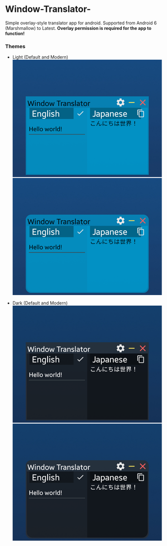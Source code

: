 # Window-Translator-
Simple overlay-style translator app for android. Supported from Android 6 (Marshmallow) to Latest.
**Overlay permission is required for the app to function!**

### Themes
- Light (Default and Modern)
![Light(Default)](/assets/def_light.png)
![Light(Modern)](/assets/mod_light.png)

- Dark (Default and Modern)
![Light(Default)](/assets/def_dark.png)
![Light(Modern)](/assets/mod_dark.png)
